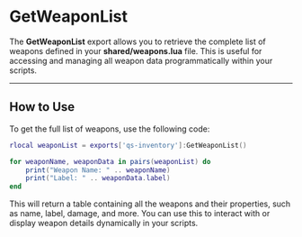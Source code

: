 # GetWeaponList

The **GetWeaponList** export allows you to retrieve the complete list of weapons defined in your **shared/weapons.lua** file. This is useful for accessing and managing all weapon data programmatically within your scripts.

***

## How to Use

To get the full list of weapons, use the following code:

```lua
rlocal weaponList = exports['qs-inventory']:GetWeaponList()

for weaponName, weaponData in pairs(weaponList) do
    print("Weapon Name: " .. weaponName)
    print("Label: " .. weaponData.label)
end
```

This will return a table containing all the weapons and their properties, such as name, label, damage, and more. You can use this to interact with or display weapon details dynamically in your scripts.
